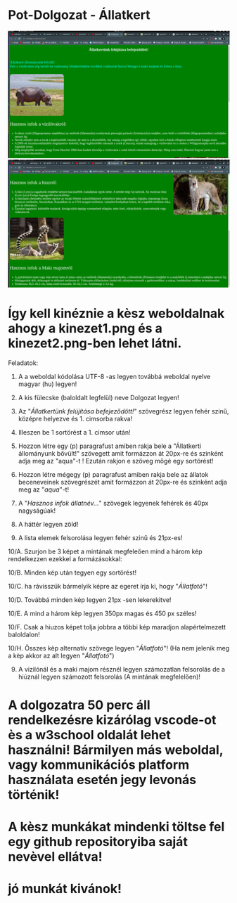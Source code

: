 # Pot-Dolgozat - Állatkert

<img src="kinezet1.png">
<img src="kinezet2.png">

# Így kell kinéznie a kèsz weboldalnak ahogy a kinezet1.png és a kinezet2.png-ben lehet látni.

Feladatok:

1. A a weboldal kódolása UTF-8 -as legyen továbbá weboldal nyelve magyar (hu) legyen!

2. A kis fülecske (baloldalt legfelül) neve Dolgozat legyen!

3. Az "*Állatkertünk felújítása befejeződött!*" szövegrész legyen fehér szinű, középre helyezve és 1. cimsorba rakva!

4. Illeszen be 1 sortörést a 1. cimsor után!

5. Hozzon létre egy (p) paragrafust amiben rakja bele a "Állatkerti állományunk bővült!" szövegett amit formázzon át 20px-re és szinként adja meg az "aqua"-t ! Ezután rakjon e szöveg mőgé egy sortörést!

6. Hozzon létre mégegy (p) paragrafust amiben rakja bele az állatok beceneveinek szövegrészét amit formázzon át 20px-re és szinként adja meg az "*aqua*"-t! 

7. A "*Hasznos infok állatnév...*" szövegek legyenek fehérek és 40px nagyságúak!

8. A háttér legyen zöld!

9. A lista elemek felsorolása legyen fehér szinű és 21px-es!

10/A. Szurjon be 3 képet a mintának megfeleően mind a három kép rendelkezzen ezekkel a formázásokkal:

10/B. Minden kép után tegyen egy sortörést!

10/C. ha rávisszük bármelyik képre az egeret írja ki, hogy "*Állatfotó*"!

10/D. Továbbá minden kép legyen 21px -sen lekerekitve!

10/E. A mind a három kèp legyen 350px magas és 450 px széles!

10/F. Csak a hiuzos képet tolja jobbra a többi kép maradjon alapértelmezett baloldalon!

10/H. Összes kèp alternatív szövege legyen "*Állatfotó*"! (Ha nem jelenik meg a kèp akkor az alt legyen "*Állatfotó*")

9. A vizilónál és a maki majom résznél legyen számozatlan felsorolás de a hiúznál legyen számozott felsorolás (A mintának megfelelően)!

# A dolgozatra 50 perc áll rendelkezésre kizárólag vscode-ot ès a w3school oldalát lehet használni! Bármilyen más weboldal, vagy kommunikációs platform használata esetén jegy levonás történik!

# A kèsz munkákat mindenki töltse fel egy github repositoryiba saját nevèvel ellátva!

# jó munkát kivánok! 

